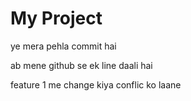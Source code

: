 ﻿# My Project


ye mera pehla commit hai

ab mene github se ek line daali hai

feature 1 me change kiya conflic ko laane

